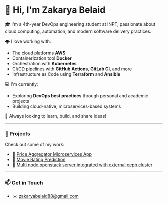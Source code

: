 # 👋 Hi, I'm Zakarya Belaid

🎓 I'm a 4th-year DevOps engineering student at INPT, passionate about cloud computing, automation, and modern software delivery practices.

🌩️ I love working with:
- The cloud platforms **AWS**
- Containerization tool **Docker**
- Orchestration with **Kubernetes**
- CI/CD pipelines with **GitHub Actions**, **GitLab CI**, and more
- Infrastructure as Code using **Terraform** and **Ansible**

💻 I'm currently:
- Exploring **DevOps best practices** through personal and academic projects
- Building cloud-native, microservices-based systems

📌 Always looking to learn, build, and share ideas!

---

### 🚀 Projects
Check out some of my work:
- 🔗 [Price Aggregator Microservices App](https://github.com/zakaryadev03/Price-aggregator)
- 🔗 [Movie Rating Prediction](https://github.com/zakaryadev03/Movie-Rating-Prediction)
- 🔗 [Multi node openstack server integrated with external ceph cluster](https://github.com/zakaryadev03/Openstack)


---

### 📫 Get in Touch
- ✉️ zakaryabelaid88@gmail.com
